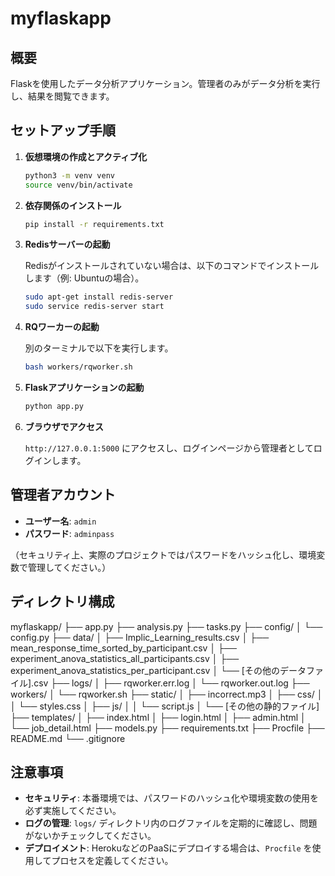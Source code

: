 # myflaskapp

## 概要

Flaskを使用したデータ分析アプリケーション。管理者のみがデータ分析を実行し、結果を閲覧できます。

## セットアップ手順

1. **仮想環境の作成とアクティブ化**

    ```bash
    python3 -m venv venv
    source venv/bin/activate
    ```

2. **依存関係のインストール**

    ```bash
    pip install -r requirements.txt
    ```

3. **Redisサーバーの起動**

    Redisがインストールされていない場合は、以下のコマンドでインストールします（例: Ubuntuの場合）。

    ```bash
    sudo apt-get install redis-server
    sudo service redis-server start
    ```

4. **RQワーカーの起動**

    別のターミナルで以下を実行します。

    ```bash
    bash workers/rqworker.sh
    ```

5. **Flaskアプリケーションの起動**

    ```bash
    python app.py
    ```

6. **ブラウザでアクセス**

    `http://127.0.0.1:5000` にアクセスし、ログインページから管理者としてログインします。

## 管理者アカウント

- **ユーザー名**: `admin`
- **パスワード**: `adminpass`

（セキュリティ上、実際のプロジェクトではパスワードをハッシュ化し、環境変数で管理してください。）

## ディレクトリ構成
myflaskapp/
├── app.py
├── analysis.py
├── tasks.py
├── config/
│   └── config.py
├── data/
│   ├── Implic_Learning_results.csv
│   ├── mean_response_time_sorted_by_participant.csv
│   ├── experiment_anova_statistics_all_participants.csv
│   ├── experiment_anova_statistics_per_participant.csv
│   └── [その他のデータファイル].csv
├── logs/
│   ├── rqworker.err.log
│   └── rqworker.out.log
├── workers/
│   └── rqworker.sh
├── static/
│   ├── incorrect.mp3
│   ├── css/
│   │   └── styles.css
│   ├── js/
│   │   └── script.js
│   └── [その他の静的ファイル]
├── templates/
│   ├── index.html
│   ├── login.html
│   ├── admin.html
│   └── job_detail.html
├── models.py
├── requirements.txt
├── Procfile
├── README.md
└── .gitignore

## 注意事項

- **セキュリティ**: 本番環境では、パスワードのハッシュ化や環境変数の使用を必ず実施してください。
- **ログの管理**: `logs/` ディレクトリ内のログファイルを定期的に確認し、問題がないかチェックしてください。
- **デプロイメント**: HerokuなどのPaaSにデプロイする場合は、`Procfile` を使用してプロセスを定義してください。